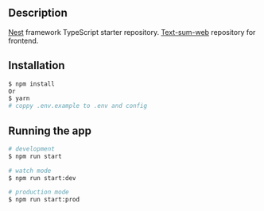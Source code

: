 ## Description

[Nest](https://github.com/nestjs/nest) framework TypeScript starter repository.
[Text-sum-web](https://github.com/tan3584/text-sum-web) repository for frontend.


## Installation

```bash
$ npm install
Or
$ yarn 
# coppy .env.example to .env and config
```

## Running the app

```bash
# development
$ npm run start

# watch mode
$ npm run start:dev

# production mode
$ npm run start:prod
```
